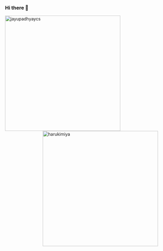 ### Hi there 👋

<!--
**HarukiMiya/HarukiMiya** is a ✨ _special_ ✨ repository because its `README.md` (this file) appears on your GitHub profile.
-->
<p  ><img align="left" src="https://github-readme-stats.vercel.app/api/top-langs?username=harukimiya&theme=tokyonight&show_icons=true&locale=en&layout=compact" alt="jayupadhyaycs" width="380px"  /> 
<img align="right" src="https://github-readme-streak-stats.herokuapp.com/?user=harukimiya&theme=tokyonight&" alt="harukimiya" width="380px"/>
</p>
